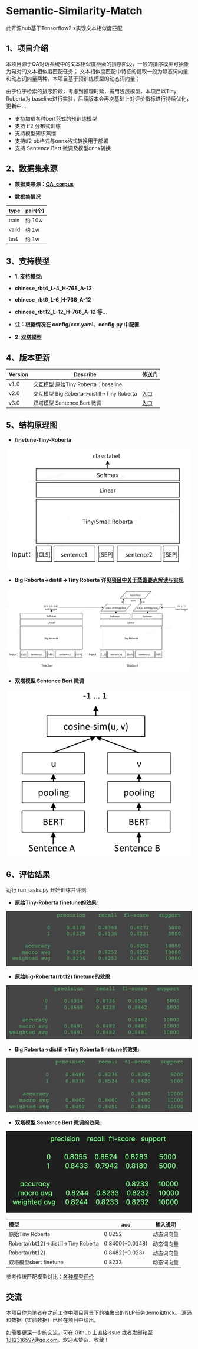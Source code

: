 # Semantic-Similarity-Match
此开源hub基于Tensorflow2.x实现文本相似度匹配

## 1、项目介绍
本项目源于QA对话系统中的文本相似度检索的排序阶段，一般的排序模型可抽象为句对的文本相似度匹配任务； 文本相似度匹配中特征的提取一般为静态词向量和动态词向量两种，本项目基于预训练模型的动态词向量；

由于位于检索的排序阶段，考虑到推理时延，需用浅层模型，本项目以Tiny Roberta为 baseline进行实验，后续版本会再次基础上对评价指标进行持续优化，更新中...  

- 支持加载各种bert范式的预训练模型
- 支持 tf2 分布式训练
- 支持模型知识蒸馏
- 支持tf2 pb格式与onnx格式转换用于部署  
- 支持 Sentence Bert 微调及模型onnx转换

## 2、数据集来源

* **数据集来源：[QA_corpus]()**

* **数据集情况**

type     |pair(个)
:-------|---
train |约 10w
valid |约 1w
test |约 1w

## 3、支持模型

* **1. [支持模型](https://github.com/ymcui/Chinese-BERT-wwm):**

* **chinese_rbt4_L-4_H-768_A-12**

* **chinese_rbt6_L-6_H-768_A-12**

* **chinese_rbt12_L-12_H-768_A-12** **等...**

* **注：根据情况在 config/xxx.yaml、config.py 中配置**

* **2. [双塔模型](https://www.sbert.net/docs/pretrained_models.html#model-overview)**


## 4、版本更新
Version |Describe |传送门
:-------|-------|-----
v1.0 |交互模型 原始Tiny Roberta：baseline |
v2.0 |交互模型 Big Roberta->distill->Tiny Roberta |[入口](https://github.com/xuyingjie521/Semantic-Similarity-Match/tree/main/distill)
v3.0 |双塔模型 Sentence Bert 微调 |[入口](https://github.com/xuyingjie521/Semantic-Similarity-Match/tree/main/senbert)

## 5、结构原理图

* **finetune-Tiny-Roberta**

![finetune-Tiny-Roberta](https://github.com/xuyingjie521/Semantic-Similarity-Match/blob/main/images/finetune-Tiny-Roberta-picture.png)


* **Big Roberta->distill->Tiny Roberta 详见[项目中关于蒸馏要点解读与实现](https://github.com/xuyingjie521/Semantic-Similarity-Match/tree/main/distill)**

![distilled-Tiny-Roberta](https://github.com/xuyingjie521/Semantic-Similarity-Match/blob/main/images/distilled-Tiny-Roberta-picture.png)


* **双塔模型 Sentence Bert 微调**

![sbert](https://github.com/xuyingjie521/Semantic-Similarity-Match/blob/main/images/sbert_structrue.jpg)


## 6、评估结果

运行 run_tasks.py 开始训练并评测.

* **原始Tiny-Roberta finetune的效果:**

![效果1](https://github.com/xuyingjie521/Semantic-Similarity-Match/blob/main/images/test_result1.png)  

* **原始big-Roberta(rbt12) finetune的效果:**  

![效果2](https://github.com/xuyingjie521/Semantic-Similarity-Match/blob/main/images/rbt12_result.jpeg)

* **Big Roberta->distill->Tiny Roberta finetune的效果:**  

![效果3](https://github.com/xuyingjie521/Semantic-Similarity-Match/blob/main/images/distill_result.jpeg)  

* **双塔模型 Sentence Bert 微调的效果:**  

![效果4](https://github.com/xuyingjie521/Semantic-Similarity-Match/blob/main/images/sbert_result.jpg)  


模型 |acc |输入说明
:-------|------|----
原始Tiny Roberta |0.8252 |动态词向量
Roberta(rbt12)->distill->Tiny Roberta |0.8400(+0.0148) |动态词向量
Roberta(rbt12) |0.8482(+0.023) |动态词向量
双塔模型sbert finetune |0.8233 |动态词向量

参考传统匹配模型对比：[各种模型评价](https://github.com/terrifyzhao/text_matching)
  

## 交流

本项目作为笔者在之前工作中项目背景下的抽象出的NLP任务demo和trick。 源码和数据（实验数据）已经在项目中给出。

如需要更深一步的交流，可在 Github 上直接issue 或者发邮箱至 1812316597@qq.com。欢迎点赞👍、收藏！